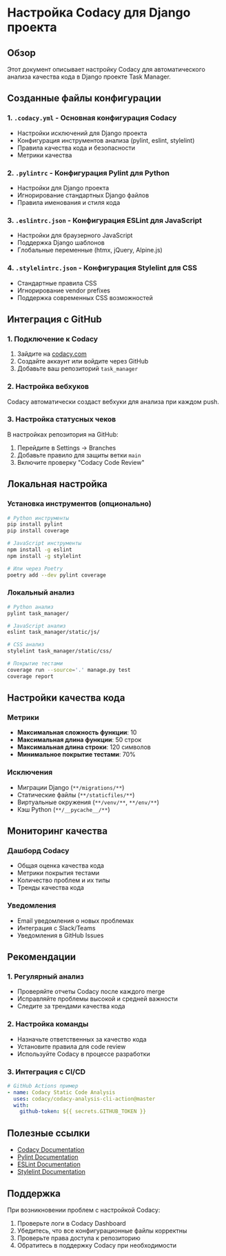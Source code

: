 # Настройка Codacy для Django проекта

## Обзор

Этот документ описывает настройку Codacy для автоматического анализа качества кода в Django проекте Task Manager.

## Созданные файлы конфигурации

### 1. `.codacy.yml` - Основная конфигурация Codacy
- Настройки исключений для Django проекта
- Конфигурация инструментов анализа (pylint, eslint, stylelint)
- Правила качества кода и безопасности
- Метрики качества

### 2. `.pylintrc` - Конфигурация Pylint для Python
- Настройки для Django проекта
- Игнорирование стандартных Django файлов
- Правила именования и стиля кода

### 3. `.eslintrc.json` - Конфигурация ESLint для JavaScript
- Настройки для браузерного JavaScript
- Поддержка Django шаблонов
- Глобальные переменные (htmx, jQuery, Alpine.js)

### 4. `.stylelintrc.json` - Конфигурация Stylelint для CSS
- Стандартные правила CSS
- Игнорирование vendor prefixes
- Поддержка современных CSS возможностей

## Интеграция с GitHub

### 1. Подключение к Codacy
1. Зайдите на [codacy.com](https://codacy.com)
2. Создайте аккаунт или войдите через GitHub
3. Добавьте ваш репозиторий `task_manager`

### 2. Настройка вебхуков
Codacy автоматически создаст вебхуки для анализа при каждом push.

### 3. Настройка статусных чеков
В настройках репозитория на GitHub:
1. Перейдите в Settings → Branches
2. Добавьте правило для защиты ветки `main`
3. Включите проверку "Codacy Code Review"

## Локальная настройка

### Установка инструментов (опционально)

```bash
# Python инструменты
pip install pylint
pip install coverage

# JavaScript инструменты
npm install -g eslint
npm install -g stylelint

# Или через Poetry
poetry add --dev pylint coverage
```

### Локальный анализ

```bash
# Python анализ
pylint task_manager/

# JavaScript анализ
eslint task_manager/static/js/

# CSS анализ
stylelint task_manager/static/css/

# Покрытие тестами
coverage run --source='.' manage.py test
coverage report
```

## Настройки качества кода

### Метрики
- **Максимальная сложность функции**: 10
- **Максимальная длина функции**: 50 строк
- **Максимальная длина строки**: 120 символов
- **Минимальное покрытие тестами**: 70%

### Исключения
- Миграции Django (`**/migrations/**`)
- Статические файлы (`**/staticfiles/**`)
- Виртуальные окружения (`**/venv/**`, `**/env/**`)
- Кэш Python (`**/__pycache__/**`)

## Мониторинг качества

### Дашборд Codacy
- Общая оценка качества кода
- Метрики покрытия тестами
- Количество проблем и их типы
- Тренды качества кода

### Уведомления
- Email уведомления о новых проблемах
- Интеграция с Slack/Teams
- Уведомления в GitHub Issues

## Рекомендации

### 1. Регулярный анализ
- Проверяйте отчеты Codacy после каждого merge
- Исправляйте проблемы высокой и средней важности
- Следите за трендами качества кода

### 2. Настройка команды
- Назначьте ответственных за качество кода
- Установите правила для code review
- Используйте Codacy в процессе разработки

### 3. Интеграция с CI/CD
```yaml
# GitHub Actions пример
- name: Codacy Static Code Analysis
  uses: codacy/codacy-analysis-cli-action@master
  with:
    github-token: ${{ secrets.GITHUB_TOKEN }}
```

## Полезные ссылки

- [Codacy Documentation](https://docs.codacy.com/)
- [Pylint Documentation](https://pylint.pycqa.org/)
- [ESLint Documentation](https://eslint.org/)
- [Stylelint Documentation](https://stylelint.io/)

## Поддержка

При возникновении проблем с настройкой Codacy:
1. Проверьте логи в Codacy Dashboard
2. Убедитесь, что все конфигурационные файлы корректны
3. Проверьте права доступа к репозиторию
4. Обратитесь в поддержку Codacy при необходимости
